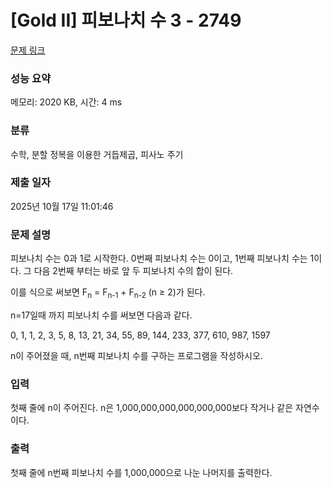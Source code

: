 # [Gold II] 피보나치 수 3 - 2749 

[문제 링크](https://www.acmicpc.net/problem/2749) 

### 성능 요약

메모리: 2020 KB, 시간: 4 ms

### 분류

수학, 분할 정복을 이용한 거듭제곱, 피사노 주기

### 제출 일자

2025년 10월 17일 11:01:46

### 문제 설명

<p style="user-select: auto !important;">피보나치 수는 0과 1로 시작한다. 0번째 피보나치 수는 0이고, 1번째 피보나치 수는 1이다. 그 다음 2번째 부터는 바로 앞 두 피보나치 수의 합이 된다.</p>

<p style="user-select: auto !important;">이를 식으로 써보면 F<sub style="user-select: auto !important;">n</sub> = F<sub style="user-select: auto !important;">n-1</sub> + F<sub style="user-select: auto !important;">n-2</sub> (n ≥ 2)가 된다.</p>

<p style="user-select: auto !important;">n=17일때 까지 피보나치 수를 써보면 다음과 같다.</p>

<p style="user-select: auto !important;">0, 1, 1, 2, 3, 5, 8, 13, 21, 34, 55, 89, 144, 233, 377, 610, 987, 1597</p>

<p style="user-select: auto !important;">n이 주어졌을 때, n번째 피보나치 수를 구하는 프로그램을 작성하시오.</p>

### 입력 

 <p style="user-select: auto !important;">첫째 줄에 n이 주어진다. n은 1,000,000,000,000,000,000보다 작거나 같은 자연수이다.</p>

### 출력 

 <p style="user-select: auto !important;">첫째 줄에 n번째 피보나치 수를 1,000,000으로 나눈 나머지를 출력한다.</p>

